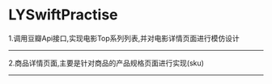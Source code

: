 # LYSwiftPractise


1.调用豆瓣Api接口,实现电影Top系列列表,并对电影详情页面进行模仿设计

------------------

2.商品详情页面,主要是针对商品的产品规格页面进行实现(sku)

------------------
